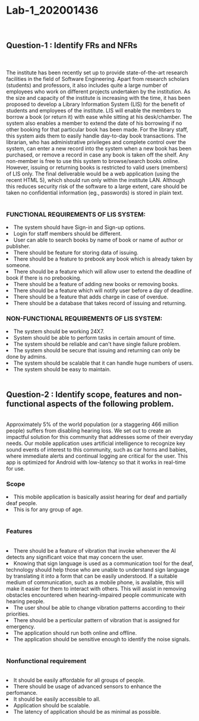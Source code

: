 # Lab-1_202001436
<br>
<h2> Question-1 : Identify FRs and NFRs </h2>
<br>
<br>
The institute has been recently set up to provide state-of-the-art research facilities in the
field of Software Engineering. Apart from research scholars (students) and professors, it also
includes quite a large number of employees who work on different projects undertaken by
the institution.
As the size and capacity of the institute is increasing with the time, it has been proposed to
develop a Library Information System (LIS) for the benefit of students and employees of the
institute. LIS will enable the members to borrow a book (or return it) with ease while sitting
at his desk/chamber. The system also enables a member to extend the date of his borrowing
if no other booking for that particular book has been made. For the library staff, this system
aids them to easily handle day-to-day book transactions. The librarian, who has
administrative privileges and complete control over the system, can enter a new record into
the system when a new book has been purchased, or remove a record in case any book is
taken off the shelf. Any non-member is free to use this system to browse/search books
online. However, issuing or returning books is restricted to valid users (members) of LIS only.
The final deliverable would be a web application (using the recent HTML 5), which should
run only within the institute LAN. Although this reduces security risk of the software to a
large extent, care should be taken no confidential information (eg., passwords) is stored in
plain text.

<br>
<br>

<h3>FUNCTIONAL REQUIREMENTS OF LIS SYSTEM:</h3>
<li>The system should have Sign-in and Sign-up options. <br>
<li>Login for staff members should be different. <br>
<li>User can able to search books by name of book or name of author or publisher. <br>
<li>There should be feature for storing data of issuing. <br>
<li>There should be a feature to prebook any book which is already taken by someone. <br>
<li>There should be a feature which will allow user to extend the deadline of book if there is no prebooking.<br>
<li>There should be a feature of adding new books or removing books. <br>
<li>There should be a feature which will notify user before a day of deadline.<br>
<li>There should be a feature that adds charge in case of overdue.<br>
<li>There should be a database that takes record of issuing and returning.<br>

<h3>NON-FUNCTIONAL REQUIREMENTS OF LIS SYSTEM:</h3>
<li>The system should be working 24X7.<br>
<li>System should be able to perform tasks in certain amount of time.<br>
<li>The system should be reliable and can't have single failure problem.<br>
<li>The system should be secure that issuing and returning can only be done by admins.<br>
<li>The system should be scalable that it can handle huge numbers of users.<br>
<li>The system should be easy to maintain.<br>

<br>
<h2> Question-2 : Identify scope, features and non-functional aspects of the following problem.</h2>
<br>
Approximately 5% of the world population (or a staggering 466 million people) suffers from
disabling hearing loss. We set out to create an impactful solution for this community that
addresses some of their everyday needs. Our mobile application uses artificial intelligence to
recognize key sound events of interest to this community, such as car horns and babies,
where immediate alerts and continual logging are critical for the user. This app is optimized
for Android with low-latency so that it works in real-time for use.
<br>
<h3>Scope</h3>
<li>This mobile application is basically assist hearing for deaf and partially deaf people.<br>
<li>This is for any group of age.<br>
<br>
<h3>Features</h3>
<br>
<li>There should be a feature of vibration that invoke whenever the AI detects any significant voice that may concern the user.<br>
<li>Knowing that sign language is used as a communication tool for the deaf, technology should help those who are unable to understand sign language by translating it into a form that can be easily understood. If a suitable medium of communication, such as a mobile phone, is available, this will make it easier for them to interact with others. This will assist in removing obstacles encountered when hearing-impaired people communicate with hearing people.<br>
<li>The user shoul be able to change vibration patterns according to their priorities.<br>
<li>There should be a perticular pattern of vibration that is assigned for emergency.<br>
<li>The application should run both online and offline.<br>
<li>The application should be sensitive enough to identify the noise signals.<br>
<br>
<h3>Nonfunctional requirement</h3>
<br>
<li>It should be easily affordable for all groups of people.<br>
<li>There should be usage of advanced sensors to enhance the perfomance.<br>
<li>It should be easily accessible to all.<br>
<li>Application should be scalable.<br>
<li>The latency of application should be as minimal as possible.<br>




